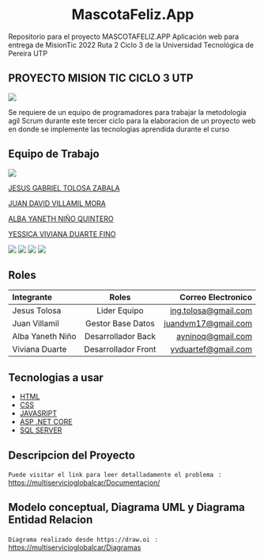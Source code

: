 <h1 align="center"> MascotaFeliz.App </h1>

Repositorio para el proyecto MASCOTAFELIZ.APP Aplicación web para entrega de MisionTic 2022 Ruta 2 Ciclo 3 de la Universidad Tecnológica de Pereira UTP

##  PROYECTO MISION TIC CICLO 3 UTP


![](https://talentodigital.mintic.gov.co/734/articles-159479_img_recuadro.jpg)

Se requiere de un equipo de programadores para trabajar la metodologia agil Scrum durante este tercer ciclo para la elaboracion de un proyecto web en donde se implemente las tecnologias aprendida durante el curso



## Equipo de Trabajo
![](https://talentodigital.mintic.gov.co/734/channels-633_logo_talento_digital.svg)

[JESUS GABRIEL TOLOSA ZABALA](https://github.com/gabotolosa)

[JUAN DAVID VILLAMIL MORA](https://github.com/judavimo17)

[ALBA YANETH NIÑO QUINTERO](https://github.com/albanino)

[YESSICA VIVIANA DUARTE FINO](https://github.com/vivdu)

![](https://img.shields.io/github/tag/pandao/editor.md.svg) ![](https://img.shields.io/github/release/pandao/editor.md.svg) ![](https://img.shields.io/github/issues/pandao/editor.md.svg) ![](https://img.shields.io/bower/v/editor.md.svg)


## Roles 
| Integrante  | Roles  | Correo Electronico |
| :------------ |:---------------:| -----:|                    
|Jesus Tolosa  | Lider Equipo | ing.tolosa@gmail.com
|Juan Villamil  | Gestor Base Datos |juandvm17@gmail.com
|Alba Yaneth Niño | Desarrollador Back |ayninoq@gmail.com
|Viviana Duarte | Desarrollador Front |yvduartef@gmail.com

## Tecnologias a usar

- [HTML](https://lenguajehtml.com/html/)
- [CSS](https://lenguajecss.com/)
- [JAVASRIPT](https://www.javascript.com/)
- [ASP .NET CORE](https://docs.microsoft.com/es-es/dotnet/welcome)
- [SQL SERVER](https://www.microsoft.com/es-es/sql-server/sql-server-downloads)

## Descripcion del Proyecto 

`Puede visitar el link para leer detalladamente el problema ` :[ https://multiservicioglobalcar/Documentacion/](https://github.com/Proyecto-Imaster-Ciclo-3/MultiserviciosGlobalCar/blob/main/Documentacion.md)


## Modelo conceptual, Diagrama UML y Diagrama Entidad Relacion 

`Diagrama realizado desde https://draw.oi ` : [https://multiservicioglobalcar/Diagramas](https://viewer.diagrams.net/?tags=%7B%7D&highlight=0000ff&edit=_blank&layers=1&nav=1&page-id=jmDnNmUA80Y7p93uCzOF&title=Diagrama%20sin%20t%C3%ADtulo%20drawio.html#Uhttps%3A%2F%2Fdrive.google.com%2Fuc%3Fid%3D1Wg6vq2D67Z42oyh-EkzBnOz0WoRgrSwu%26export%3Ddownload)

